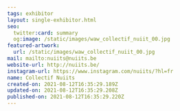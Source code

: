 ```yaml
---
tags: exhibitor
layout: single-exhibitor.html
seo:
  twitter:card: summary
  og:image: /static/images/waw_collectif_nuiit_00.jpg
featured-artwork:
  url: /static/images/waw_collectif_nuiit_00.jpg
mail: mailto:nuiits@nuiits.be
website-url: http://nuiits.be/
instagram-url: https://www.instagram.com/nuiits/?hl=fr
name: Collectif Nuiits
created-on: 2021-08-12T16:35:29.189Z
updated-on: 2021-08-12T16:35:29.208Z
published-on: 2021-08-12T16:35:29.220Z
---
```

